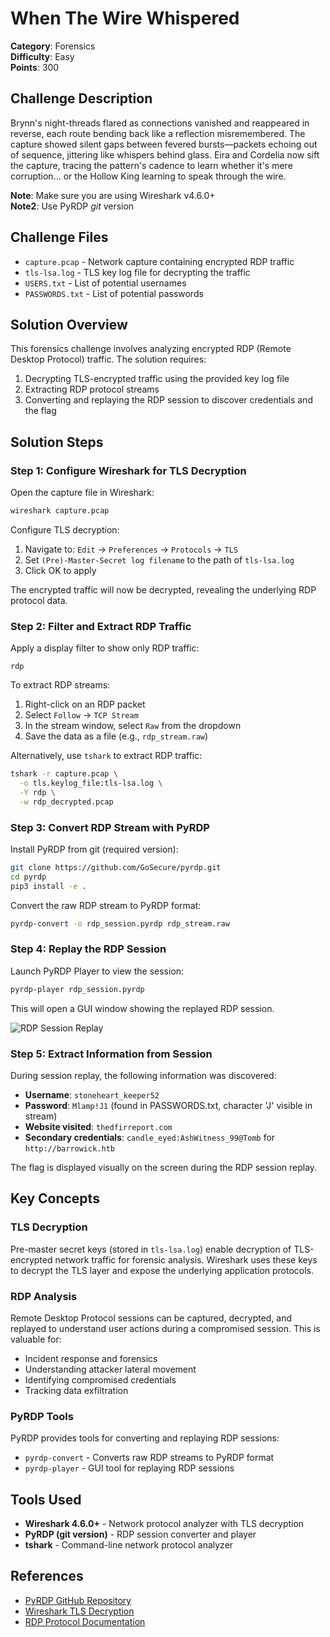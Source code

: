 # When The Wire Whispered

**Category**: Forensics  
**Difficulty**: Easy  
**Points**: 300

## Challenge Description

Brynn's night-threads flared as connections vanished and reappeared in reverse, each route bending back like a reflection misremembered. The capture showed silent gaps between fevered bursts—packets echoing out of sequence, jittering like whispers behind glass. Eira and Cordelia now sift the capture, tracing the pattern's cadence to learn whether it's mere corruption… or the Hollow King learning to speak through the wire.

**Note**: Make sure you are using Wireshark v4.6.0+  
**Note2**: Use PyRDP *git* version

## Challenge Files

- `capture.pcap` - Network capture containing encrypted RDP traffic
- `tls-lsa.log` - TLS key log file for decrypting the traffic
- `USERS.txt` - List of potential usernames
- `PASSWORDS.txt` - List of potential passwords

## Solution Overview

This forensics challenge involves analyzing encrypted RDP (Remote Desktop Protocol) traffic. The solution requires:
1. Decrypting TLS-encrypted traffic using the provided key log file
2. Extracting RDP protocol streams
3. Converting and replaying the RDP session to discover credentials and the flag

## Solution Steps

### Step 1: Configure Wireshark for TLS Decryption

Open the capture file in Wireshark:
```bash
wireshark capture.pcap
```

Configure TLS decryption:
1. Navigate to: `Edit` → `Preferences` → `Protocols` → `TLS`
2. Set `(Pre)-Master-Secret log filename` to the path of `tls-lsa.log`
3. Click OK to apply

The encrypted traffic will now be decrypted, revealing the underlying RDP protocol data.

### Step 2: Filter and Extract RDP Traffic

Apply a display filter to show only RDP traffic:
```
rdp
```

To extract RDP streams:
1. Right-click on an RDP packet
2. Select `Follow` → `TCP Stream`
3. In the stream window, select `Raw` from the dropdown
4. Save the data as a file (e.g., `rdp_stream.raw`)

Alternatively, use `tshark` to extract RDP traffic:
```bash
tshark -r capture.pcap \
  -o tls.keylog_file:tls-lsa.log \
  -Y rdp \
  -w rdp_decrypted.pcap
```

### Step 3: Convert RDP Stream with PyRDP

Install PyRDP from git (required version):
```bash
git clone https://github.com/GoSecure/pyrdp.git
cd pyrdp
pip3 install -e .
```

Convert the raw RDP stream to PyRDP format:
```bash
pyrdp-convert -o rdp_session.pyrdp rdp_stream.raw
```

### Step 4: Replay the RDP Session

Launch PyRDP Player to view the session:
```bash
pyrdp-player rdp_session.pyrdp
```

This will open a GUI window showing the replayed RDP session.

![RDP Session Replay](Screenshot%202025-10-26%20at%208.21.59%20PM.png)

### Step 5: Extract Information from Session

During session replay, the following information was discovered:
- **Username**: `stoneheart_keeper52`
- **Password**: `Mlamp!J1` (found in PASSWORDS.txt, character 'J' visible in stream)
- **Website visited**: `thedfirreport.com`
- **Secondary credentials**: `candle_eyed:AshWitness_99@Tomb` for `http://barrowick.htb`

The flag is displayed visually on the screen during the RDP session replay.

## Key Concepts

### TLS Decryption
Pre-master secret keys (stored in `tls-lsa.log`) enable decryption of TLS-encrypted network traffic for forensic analysis. Wireshark uses these keys to decrypt the TLS layer and expose the underlying application protocols.

### RDP Analysis
Remote Desktop Protocol sessions can be captured, decrypted, and replayed to understand user actions during a compromised session. This is valuable for:
- Incident response and forensics
- Understanding attacker lateral movement
- Identifying compromised credentials
- Tracking data exfiltration

### PyRDP Tools
PyRDP provides tools for converting and replaying RDP sessions:
- `pyrdp-convert` - Converts raw RDP streams to PyRDP format
- `pyrdp-player` - GUI tool for replaying RDP sessions

## Tools Used

- **Wireshark 4.6.0+** - Network protocol analyzer with TLS decryption
- **PyRDP (git version)** - RDP session converter and player
- **tshark** - Command-line network protocol analyzer

## References

- [PyRDP GitHub Repository](https://github.com/GoSecure/pyrdp)
- [Wireshark TLS Decryption](https://wiki.wireshark.org/TLS#using-the-pre-master-secret)
- [RDP Protocol Documentation](https://docs.microsoft.com/en-us/openspecs/windows_protocols/ms-rdpbcgr/)
